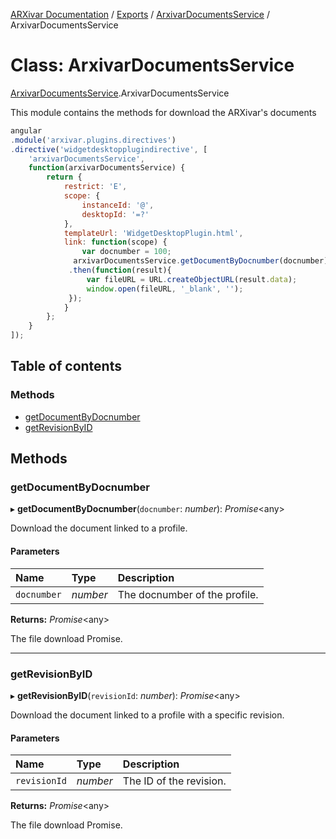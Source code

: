 [ARXivar Documentation](../README.md) / [Exports](../modules.md) / [ArxivarDocumentsService](../modules/arxivardocumentsservice.md) / ArxivarDocumentsService

# Class: ArxivarDocumentsService

[ArxivarDocumentsService](../modules/arxivardocumentsservice.md).ArxivarDocumentsService

This module contains the methods for download the ARXivar's documents
```javascript
angular
.module('arxivar.plugins.directives')
.directive('widgetdesktopplugindirective', [
	'arxivarDocumentsService',
	function(arxivarDocumentsService) {
		return {
			restrict: 'E',
			scope: {
				instanceId: '@',
				desktopId: '=?'
			},
			templateUrl: 'WidgetDesktopPlugin.html',
			link: function(scope) {
				var docnumber = 100;
              arxivarDocumentsService.getDocumentByDocnumber(docnumber)
             .then(function(result){
                 var fileURL = URL.createObjectURL(result.data);
                 window.open(fileURL, '_blank', '');
             });
			}
		};
	}
]);
```

## Table of contents

### Methods

- [getDocumentByDocnumber](arxivardocumentsservice.arxivardocumentsservice-1.md#getdocumentbydocnumber)
- [getRevisionByID](arxivardocumentsservice.arxivardocumentsservice-1.md#getrevisionbyid)

## Methods

### getDocumentByDocnumber

▸ **getDocumentByDocnumber**(`docnumber`: *number*): *Promise*<any\>

Download the document linked to a profile.

#### Parameters

| Name | Type | Description |
| :------ | :------ | :------ |
| `docnumber` | *number* | The docnumber of the profile. |

**Returns:** *Promise*<any\>

The file download Promise.

___

### getRevisionByID

▸ **getRevisionByID**(`revisionId`: *number*): *Promise*<any\>

Download the document linked to a profile with a specific revision.

#### Parameters

| Name | Type | Description |
| :------ | :------ | :------ |
| `revisionId` | *number* | The ID of the revision. |

**Returns:** *Promise*<any\>

The file download Promise.
